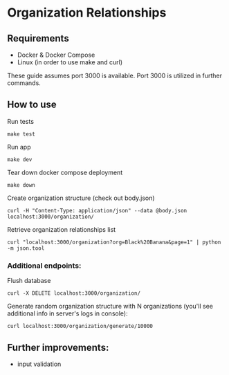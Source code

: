 # Organization Relationships

## Requirements

- Docker & Docker Compose
- Linux (in order to use make and curl)

These guide assumes port 3000 is available. Port 3000 is utilized in further commands.

## How to use

Run tests
```
make test
```

Run app
```
make dev
```

Tear down docker compose deployment
```
make down
```

Create organization structure (check out body.json)
```
curl -H "Content-Type: application/json" --data @body.json localhost:3000/organization/
```

Retrieve organization relationships list
```
curl "localhost:3000/organization?org=Black%20Banana&page=1" | python -m json.tool
```

### Additional endpoints:
Flush database
```
curl -X DELETE localhost:3000/organization/
```

Generate random organization structure with N organizations (you'll see additional info in server's logs in console):
```
curl localhost:3000/organization/generate/10000
```

## Further improvements:

- input validation
